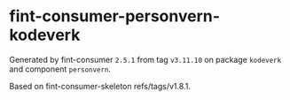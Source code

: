 # fint-consumer-personvern-kodeverk

Generated by fint-consumer `2.5.1` from tag `v3.11.10` on package `kodeverk` and component `personvern`.

Based on fint-consumer-skeleton refs/tags/v1.8.1.
